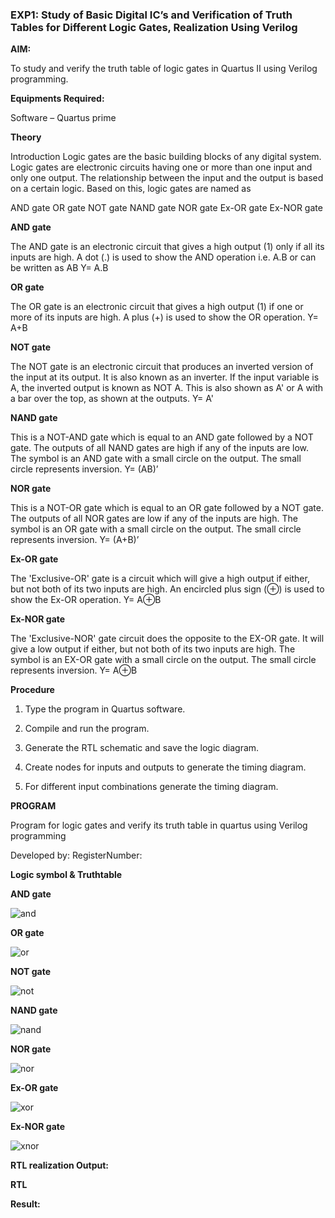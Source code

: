 ### EXP1: Study of Basic Digital IC’s and Verification of Truth Tables for Different Logic Gates, Realization Using Verilog

**AIM:** 

To study and verify the truth table of logic gates in Quartus II using Verilog programming.

**Equipments Required:**

Software – Quartus prime 

**Theory**

Introduction Logic gates are the basic building blocks of any digital system. Logic gates are electronic circuits having one or more than one input and only one output. The relationship between the input and the output is based on a certain logic. Based on this, logic gates are named as

AND gate OR gate NOT gate NAND gate NOR gate Ex-OR gate Ex-NOR gate

**AND gate**

The AND gate is an electronic circuit that gives a high output (1) only if all its inputs are high. A dot (.) is used to show the AND operation i.e. A.B or can be written as AB
Y= A.B

**OR gate** 

The OR gate is an electronic circuit that gives a high output (1) if one or more of its inputs are high. A plus (+) is used to show the OR operation.
Y= A+B

**NOT gate**

The NOT gate is an electronic circuit that produces an inverted version of the input at its output. It is also known as an inverter. If the input variable is A, the inverted output is known as NOT A. This is also shown as A' or A with a bar over the top, as shown at the outputs.
Y= A'

**NAND gate**

This is a NOT-AND gate which is equal to an AND gate followed by a NOT gate. The outputs of all NAND gates are high if any of the inputs are low. The symbol is an AND gate with a small circle on the output. The small circle represents inversion.
Y= (AB)’

**NOR gate**

This is a NOT-OR gate which is equal to an OR gate followed by a NOT gate. The outputs of all NOR gates are low if any of the inputs are high. The symbol is an OR gate with a small circle on the output. The small circle represents inversion.
Y= (A+B)’

**Ex-OR gate**

The 'Exclusive-OR' gate is a circuit which will give a high output if either, but not both of its two inputs are high. An encircled plus sign (⊕) is used to show the Ex-OR operation.
Y= A⊕B

**Ex-NOR gate**

The 'Exclusive-NOR' gate circuit does the opposite to the EX-OR gate. It will give a low output if either, but not both of its two inputs are high. The symbol is an EX-OR gate with a small circle on the output. The small circle represents inversion.
Y= A⊕B

**Procedure** 

1.	Type the program in Quartus software.

2.	Compile and run the program.

3.	Generate the RTL schematic and save the logic diagram.

4.	Create nodes for inputs and outputs to generate the timing diagram.

5.	For different input combinations generate the timing diagram.


**PROGRAM**

Program for logic gates and verify its truth table in quartus using Verilog programming

 Developed by: RegisterNumber: 
 
**Logic symbol & Truthtable**

**AND gate**

![and](https://github.com/user-attachments/assets/60d1f83b-3f30-4b72-b787-497c863be8b9)


**OR gate**

![or](https://github.com/user-attachments/assets/ab7d5d06-efd5-4ccd-8d83-850eba120731)


**NOT gate**

![not](https://github.com/user-attachments/assets/ccce7026-c7c3-4074-a4c6-6a9af784b1a3)


**NAND gate**

![nand](https://github.com/user-attachments/assets/84abf508-83e1-46a9-952f-6e8d091a5a02)


**NOR gate**

![nor](https://github.com/user-attachments/assets/2e8842ce-f37c-46ba-996d-151d9e0cf2cd)



**Ex-OR gate**

![xor](https://github.com/user-attachments/assets/18f27040-430a-4f3e-b022-cf2449930396)


**Ex-NOR gate**

![xnor](https://github.com/user-attachments/assets/7a1d704f-6846-4104-a128-a91f9bf734fa)


**RTL realization Output:** 

**RTL**

**Result:**



